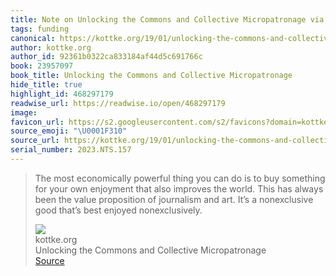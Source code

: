 ```yaml
---
title: Note on Unlocking the Commons and Collective Micropatronage via kottke.org
tags: funding
canonical: https://kottke.org/19/01/unlocking-the-commons-and-collective-micropatronage
author: kottke.org
author_id: 92361b0322ca833184af44d5c691766c
book: 23957097
book_title: Unlocking the Commons and Collective Micropatronage
hide_title: true
highlight_id: 468297179
readwise_url: https://readwise.io/open/468297179
image:
favicon_url: https://s2.googleusercontent.com/s2/favicons?domain=kottke.org
source_emoji: "\U0001F310"
source_url: https://kottke.org/19/01/unlocking-the-commons-and-collective-micropatronage#:~:text=The%20most%20economically,best%20enjoyed%20nonexclusively.
serial_number: 2023.NTS.157
---
```

> The most economically powerful thing you can do is to buy something for your own enjoyment that also improves the world. This has always been the value proposition of journalism and art. It’s a nonexclusive good that’s best enjoyed nonexclusively.
> <div class="quoteback-footer"><div class="quoteback-avatar"><img class="mini-favicon" src="https://s2.googleusercontent.com/s2/favicons?domain=kottke.org"></div><div class="quoteback-metadata"><div class="metadata-inner"><span style="display:none">FROM:</span><div aria-label="kottke.org" class="quoteback-author"> kottke.org</div><div aria-label="Unlocking the Commons and Collective Micropatronage" class="quoteback-title"> Unlocking the Commons and Collective Micropatronage</div></div></div><div class="quoteback-backlink"><a target="_blank" aria-label="go to the full text of this quotation" rel="noopener" href="https://kottke.org/19/01/unlocking-the-commons-and-collective-micropatronage#:~:text=The%20most%20economically,best%20enjoyed%20nonexclusively." class="quoteback-arrow"> Source</a></div></div>